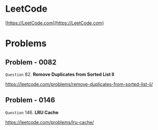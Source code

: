 
# LeetCode

[https://LeetCode.com](https://LeetCode.com)

# Problems

## Problem - 0082

`Question` 82. **Remove Duplicates from Sorted List II**

https://leetcode.com/problems/remove-duplicates-from-sorted-list-ii/

## Problem - 0146

`Question` 146. **LRU Cache**

https://leetcode.com/problems/lru-cache/
